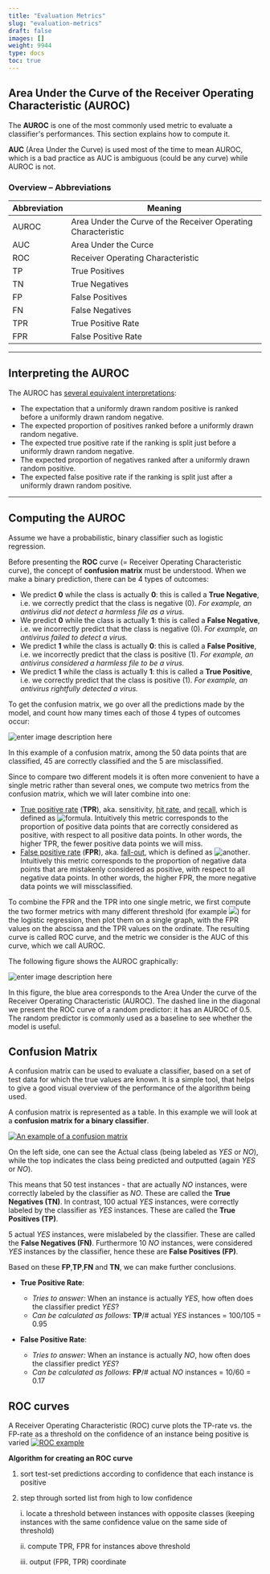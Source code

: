 ```yaml
---
title: "Evaluation Metrics"
slug: "evaluation-metrics"
draft: false
images: []
weight: 9944
type: docs
toc: true
---
```


## Area Under the Curve of the Receiver Operating Characteristic (AUROC)
The **AUROC** is one of the most commonly used metric to evaluate a classifier's performances. This section explains how to compute it.

**AUC** (Area Under the Curve) is used most of the time to mean AUROC, which is a bad practice as AUC is ambiguous (could be any curve) while AUROC is not. 

### Overview – Abbreviations ###

| Abbreviation | Meaning |
| ------ | ------ |
| AUROC   | Area Under the Curve of the Receiver Operating Characteristic |
| AUC | Area Under the Curce |
| ROC | Receiver Operating Characteristic |
| TP | True Positives |
| TN | True Negatives |
| FP | False Positives |
| FN | False Negatives |
| TPR | True Positive Rate |
| FPR | False Positive Rate |

----------
## Interpreting the AUROC ##

The AUROC has [several equivalent interpretations](http://metaoptimize.com/qa/questions/988/simple-explanation-of-area-under-the-roc-curve):

- The expectation that a uniformly drawn random positive is ranked before a uniformly drawn random negative.
- The expected proportion of positives ranked before a uniformly drawn random negative.
- The expected true positive rate if the ranking is split just before a uniformly drawn random negative.
- The expected proportion of negatives ranked after a uniformly drawn random positive.
- The expected false positive rate if the ranking is split just after a uniformly drawn random positive.

----------

## Computing the AUROC ##

Assume we have a probabilistic, binary classifier such as logistic regression.

Before presenting the **ROC** curve (= Receiver Operating Characteristic curve), the concept of **confusion matrix** must be understood. When we make a binary prediction, there can be 4 types of outcomes:

- We predict **0** while the class is actually **0**: this is called a **True Negative**, i.e. we correctly predict that the class is negative (0). *For example, an antivirus did not detect a harmless file as a virus.*
- We predict **0** while the class is actually **1**: this is called a **False Negative**, i.e. we incorrectly predict that the class is negative (0). *For example, an antivirus failed to detect a virus.*
- We predict **1** while the class is actually **0**: this is called a **False Positive**, i.e. we incorrectly predict that the class is positive (1). *For example, an antivirus considered a harmless file to be a virus.*
- We predict **1** while the class is actually **1**: this is called a **True Positive**, i.e. we correctly predict that the class is positive (1). *For example, an antivirus rightfully detected a virus.*

To get the confusion matrix, we go over all the predictions made by the model, and count how many times each of those 4 types of outcomes occur:

![enter image description here][1]

In this example of a confusion matrix, among the 50 data points that are classified, 45 are correctly classified and the 5 are misclassified.

Since to compare two different models it is often more convenient to have a single metric rather than several ones, we compute two metrics from the confusion matrix, which we will later combine into one:

- [True positive rate](https://en.wikipedia.org/wiki/Sensitivity_and_specificity#Sensitivity) (**TPR**), aka. sensitivity, [hit rate](https://en.wikipedia.org/wiki/Hit_rate), and [recall](https://en.wikipedia.org/wiki/Information_retrieval#Recall), which is defined as ![formula][3]. Intuitively this metric corresponds to the proportion of positive data points that are correctly considered as positive, with respect to all positive data points. In other words, the higher TPR, the fewer positive data points we will miss.
- [False positive rate](https://en.wikipedia.org/wiki/False_positive_rate) (**FPR**), aka. [fall-out](https://en.wikipedia.org/wiki/Information_retrieval#Fall-out), which is defined as ![another][4]. Intuitively this metric corresponds to the proportion of negative data points that are mistakenly considered as positive, with respect to all negative data points.  In other words, the higher FPR, the more negative data points we will missclassified.


To combine the FPR and the TPR into one single metric, we first compute the two former metrics with many different threshold (for example ![][5]) for the logistic regression, then plot them on a single graph, with the FPR values on the abscissa and the TPR values on the ordinate. The resulting curve is called ROC curve, and the metric we consider is the AUC of this curve, which we call AUROC. 

The following figure shows the AUROC graphically:

![enter image description here][2]

In this figure, the blue area corresponds to the Area Under the curve of the Receiver Operating Characteristic (AUROC). The dashed line in the diagonal we present the ROC curve of a random predictor: it has an AUROC of 0.5. The random predictor is commonly used as a baseline to see whether the model is useful.


  [1]: http://i.stack.imgur.com/lQ12T.png
  [2]: http://i.stack.imgur.com/9NpXJ.png
  [3]: https://chart.googleapis.com/chart?cht=tx&chl=\frac{TP}{TP%2BFN}
  [4]: https://chart.googleapis.com/chart?cht=tx&chl=\frac{FP}{FP%2BTN}
  [5]: https://chart.googleapis.com/chart?cht=tx&chl=0.00,0.01...1.00

## Confusion Matrix
A confusion matrix can be used to evaluate a classifier, based on a set of test data for which the true values are known. It is a simple tool, that helps to give a good visual overview of the performance of the algorithm being used.

A confusion matrix is represented as a table. In this example we will look at a **confusion matrix for a binary classifier**.


[![An example of a confusion matrix][1]][1]

On the left side, one can see the Actual class (being labeled as *YES* or *NO*), while the top indicates the class being predicted and outputted (again *YES* or *NO*). 

This means that 50 test instances - that are actually *NO* instances, were correctly labeled by the classifier as *NO*. These are called the **True Negatives (TN)**. In contrast, 100 actual *YES* instances, were correctly labeled by the classifier as *YES* instances. These are called the **True Positives (TP)**.

5 actual *YES* instances, were mislabeled by the classifier. These are called the **False Negatives (FN)**. Furthermore 10 *NO* instances, were considered *YES* instances by the classifier, hence these are **False Positives (FP)**.

Based on these **FP**,**TP**,**FN** and **TN**, we can make further conclusions.

 - **True Positive Rate**: 
    - *Tries to answer:* When an instance is actually *YES*, how often does the classifier predict *YES*?
   - *Can be calculated as follows:* **TP**/# actual *YES* instances = 100/105 = 0.95

 - **False Positive Rate**: 
    - *Tries to answer:* When an instance is actually *NO*, how often does the classifier predict *YES*?
   - *Can be calculated as follows:* **FP**/# actual *NO* instances = 10/60 = 0.17

  [1]: http://i.stack.imgur.com/qgpCA.png

## ROC curves
A Receiver Operating Characteristic (ROC) curve plots the TP-rate vs. the
FP-rate as a threshold on the confidence of an instance being positive is
varied [![ROC example][1]][1]


  [1]: http://i.stack.imgur.com/l9dsj.png

**Algorithm for creating an ROC curve**

1. sort test-set predictions according to confidence that each
instance is positive
2. step through sorted list from high to low confidence

    i. locate a threshold between
    instances with opposite classes (keeping instances with
    the same confidence value on the same side of threshold)

    ii. compute TPR, FPR for instances above threshold

    iii. output (FPR, TPR) coordinate 

